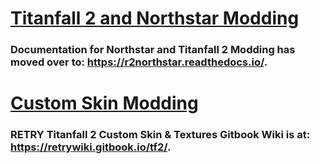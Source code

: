 # [Titanfall 2 and Northstar Modding](https://r2northstar.readthedocs.io/)
### Documentation for Northstar and Titanfall 2 Modding has moved over to: https://r2northstar.readthedocs.io/.

# [Custom Skin Modding](https://retrywiki.gitbook.io/tf2/)
### RETRY Titanfall 2 Custom Skin & Textures Gitbook Wiki is at: https://retrywiki.gitbook.io/tf2/.
